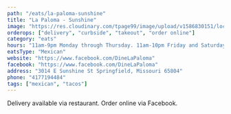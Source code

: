 ```yaml
---
path: "/eats/la-paloma-sunshine"
title: "La Paloma - Sunshine"
image: "https://res.cloudinary.com/tpage99/image/upload/v1586830151/local417eats/local417eatslogo.png"
orderops: ["delivery", "curbside", "takeout", "order online"]
category: "eats"
hours: "11am-9pm Monday through Thursday. 11am-10pm Friday and Saturday. 11am-8:30pm Sunday"
eatsType: "Mexican"
website: "https://www.facebook.com/DineLaPaloma"
facebook: "https://www.facebook.com/DineLaPaloma"
address: "3014 E Sunshine St Springfield, Missouri 65804"
phone: "4177194484"
tags: ["mexican", "tacos"]
---
```


Delivery available via restaurant. Order online via Facebook.
